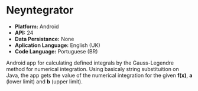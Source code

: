 # Neyntegrator

* **Platform:** Android
* **API:** 24
* **Data Persistance:** None
* **Aplication Language:** English (UK)
* **Code Language:** Portuguese (BR)

Android app for calculating defined integrals by the Gauss-Legendre method for numerical integration. Using basicaly string substituition on Java, the app gets the value of the numerical integration for the given **f(x)**, **a** (lower limit) and **b** (upper limit).
